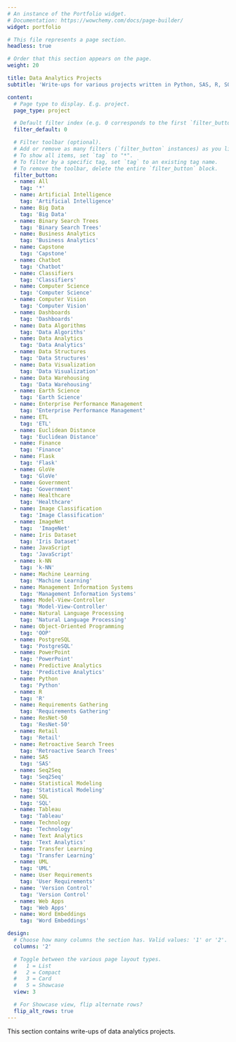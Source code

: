 ```yaml
---
# An instance of the Portfolio widget.
# Documentation: https://wowchemy.com/docs/page-builder/
widget: portfolio

# This file represents a page section.
headless: true

# Order that this section appears on the page.
weight: 20

title: Data Analytics Projects 
subtitle: 'Write-ups for various projects written in Python, SAS, R, SQL, etc.'

content:
  # Page type to display. E.g. project.
  page_type: project

  # Default filter index (e.g. 0 corresponds to the first `filter_button` instance below).
  filter_default: 0

  # Filter toolbar (optional).
  # Add or remove as many filters (`filter_button` instances) as you like.
  # To show all items, set `tag` to "*".
  # To filter by a specific tag, set `tag` to an existing tag name.
  # To remove the toolbar, delete the entire `filter_button` block.
  filter_button:
  - name: All
    tag: '*'
  - name: Artificial Intelligence
    tag: 'Artificial Intelligence'
  - name: Big Data 
    tag: 'Big Data'
  - name: Binary Search Trees
    tag: 'Binary Search Trees'
  - name: Business Analytics
    tag: 'Business Analytics'
  - name: Capstone
    tag: 'Capstone'
  - name: Chatbot
    tag: 'Chatbot'
  - name: Classifiers
    tag: 'Classifiers'
  - name: Computer Science
    tag: 'Computer Science'
  - name: Computer Vision
    tag: 'Computer Vision'
  - name: Dashboards
    tag: 'Dashboards'
  - name: Data Algorithms
    tag: 'Data Algoriths'
  - name: Data Analytics
    tag: 'Data Analytics'
  - name: Data Structures
    tag: 'Data Structures'
  - name: Data Visualization
    tag: 'Data Visualization'
  - name: Data Warehousing
    tag: 'Data Warehousing'
  - name: Earth Science
    tag: 'Earth Science'
  - name: Enterprise Performance Management
    tag: 'Enterprise Performance Management'
  - name: ETL 
    tag: 'ETL'
  - name: Euclidean Distance
    tag: 'Euclidean Distance'
  - name: Finance
    tag: 'Finance'
  - name: Flask
    tag: 'Flask'
  - name: GloVe
    tag: 'GloVe'
  - name: Government
    tag: 'Government'
  - name: Healthcare
    tag: 'Healthcare'
  - name: Image Classification
    tag: 'Image Classification'
  - name: ImageNet
    tag:  'ImageNet'
  - name: Iris Dataset
    tag: 'Iris Dataset'
  - name: JavaScript
    tag: 'JavaScript'
  - name: k-NN
    tag: 'k-NN'
  - name: Machine Learning
    tag: 'Machine Learning'
  - name: Management Information Systems
    tag: 'Management Information Systems'
  - name: Model-View-Controller 
    tag: 'Model-View-Controller'
  - name: Natural Language Processing
    tag: 'Natural Language Processing'
  - name: Object-Oriented Programming 
    tag: 'OOP'
  - name: PostgreSQL
    tag: 'PostgreSQL'
  - name: PowerPoint 
    tag: 'PowerPoint' 
  - name: Predictive Analytics
    tag: 'Predictive Analytics' 
  - name: Python
    tag: 'Python'
  - name: R
    tag: 'R'
  - name: Requirements Gathering
    tag: 'Requirements Gathering'
  - name: ResNet-50
    tag: 'ResNet-50'
  - name: Retail
    tag: 'Retail'
  - name: Retroactive Search Trees
    tag: 'Retroactive Search Trees'
  - name: SAS
    tag: 'SAS'
  - name: Seq2Seq
    tag: 'Seq2Seq'
  - name: Statistical Modeling
    tag: 'Statistical Modeling' 
  - name: SQL
    tag: 'SQL' 
  - name: Tableau 
    tag: 'Tableau'
  - name: Technology
    tag: 'Technology'
  - name: Text Analytics
    tag: 'Text Analytics'
  - name: Transfer Learning
    tag: 'Transfer Learning'
  - name: UML
    tag: 'UML'
  - name: User Requirements 
    tag: 'User Requirements'
  - name: 'Version Control'
    tag: 'Version Control'
  - name: Web Apps
    tag: 'Web Apps'
  - name: Word Embeddings
    tag: 'Word Embeddings'

design:
  # Choose how many columns the section has. Valid values: '1' or '2'.
  columns: '2'

  # Toggle between the various page layout types.
  #   1 = List
  #   2 = Compact
  #   3 = Card
  #   5 = Showcase
  view: 3

  # For Showcase view, flip alternate rows?
  flip_alt_rows: true
---
```


This section contains write-ups of data analytics projects. 

